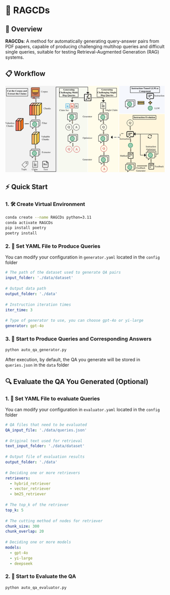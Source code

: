 # :rocket: RAGCDs

## :star2: Overview
**RAGCDs**: A method for automatically generating query-answer pairs from PDF papers, capable of producing challenging multihop queries and difficult single queries, suitable for testing Retrieval-Augmented Generation (RAG) systems.

## :clipboard: Workflow
![RAGCDs](./assets/workflow.png)

## :zap: Quick Start

### 1. :hammer_and_wrench: Create Virtual Environment

```bash
conda create --name RAGCDs python=3.11
conda activate RAGCDs
pip install poetry
poetry install

```

### 2. :memo: Set YAML File to Produce Queries

You can modify your configuration in `generator.yaml` located in the `config` folder

```yaml
# The path of the dataset used to generate QA pairs
input_folder: './data/dataset'

# Output data path
output_folder: './data'

# Instruction iteration times
iter_time: 3

# Type of generator to use, you can choose gpt-4o or yi-large
generator: gpt-4o
```
### 3. :dart: Start to Produce Queries and Corresponding Answers

```bash
python auto_qa_generator.py
```

After execution, by default, the QA you generate will be stored in `queries.json` in the `data` folder

## :mag: Evaluate the QA You Generated (Optional)

### 1. :memo: Set YAML File to evaluate Queries
You can modify your configuration in `evaluator.yaml` located in the `config` folder

```yaml
# QA files that need to be evaluated
QA_input_file: './data/queries.json'

# Original text used for retrieval
text_input_folder: './data/dataset'

# Output file of evaluation results
output_folder: './data'

# Deciding one or more retrievers
retrievers:
  - hybrid_retriever
  - vector_retriever
  - bm25_retriever

# The top_k of the retriever
top_k: 5

# The cutting method of nodes for retriever
chunk_size: 300
chunk_overlap: 20

# Deciding one or more models
models:
  - gpt-4o
  - yi-large
  - deepseek
```
### 2. :rocket: Start to Evaluate the QA

```bash
python auto_qa_evaluator.py
```